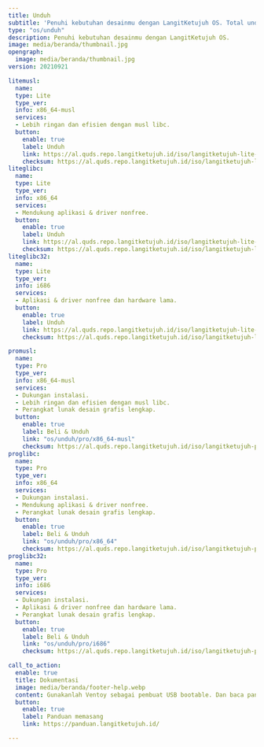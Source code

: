 ```yaml
---
title: Unduh
subtitle: 'Penuhi kebutuhan desainmu dengan LangitKetujuh OS. Total unduhan sudah 5k lebih. Yuk coba!'
type: "os/unduh"
description: Penuhi kebutuhan desainmu dengan LangitKetujuh OS.
image: media/beranda/thumbnail.jpg
opengraph:
  image: media/beranda/thumbnail.jpg
version: 20210921

litemusl:
  name:
  type: Lite
  type_ver:
  info: x86_64-musl
  services:
  - Lebih ringan dan efisien dengan musl libc.
  button:
    enable: true
    label: Unduh
    link: https://al.quds.repo.langitketujuh.id/iso/langitketujuh-lite-x86_64-musl-20210921.iso
    checksum: https://al.quds.repo.langitketujuh.id/iso/langitketujuh-lite-x86_64-musl-20210921.iso.sha256
liteglibc:
  name:
  type: Lite
  type_ver:
  info: x86_64
  services:
  - Mendukung aplikasi & driver nonfree.
  button:
    enable: true
    label: Unduh
    link: https://al.quds.repo.langitketujuh.id/iso/langitketujuh-lite-x86_64-20210921.iso
    checksum: https://al.quds.repo.langitketujuh.id/iso/langitketujuh-lite-x86_64-20210921.iso.sha256
liteglibc32:
  name:
  type: Lite
  type_ver:
  info: i686
  services:
  - Aplikasi & driver nonfree dan hardware lama.
  button:
    enable: true
    label: Unduh
    link: https://al.quds.repo.langitketujuh.id/iso/langitketujuh-lite-i686-20210921.iso
    checksum: https://al.quds.repo.langitketujuh.id/iso/langitketujuh-lite-i686-20210921.iso.sha256

promusl:
  name:
  type: Pro
  type_ver:
  info: x86_64-musl
  services:
  - Dukungan instalasi.
  - Lebih ringan dan efisien dengan musl libc.
  - Perangkat lunak desain grafis lengkap.
  button:
    enable: true
    label: Beli & Unduh
    link: "os/unduh/pro/x86_64-musl"
    checksum: https://al.quds.repo.langitketujuh.id/iso/langitketujuh-pro-x86_64-musl-20210616.iso.sha256
proglibc:
  name:
  type: Pro
  type_ver:
  info: x86_64
  services:
  - Dukungan instalasi.
  - Mendukung aplikasi & driver nonfree.
  - Perangkat lunak desain grafis lengkap.
  button:
    enable: true
    label: Beli & Unduh
    link: "os/unduh/pro/x86_64"
    checksum: https://al.quds.repo.langitketujuh.id/iso/langitketujuh-pro-x86_64-20210616.iso.sha256
proglibc32:
  name:
  type: Pro
  type_ver:
  info: i686
  services:
  - Dukungan instalasi.
  - Aplikasi & driver nonfree dan hardware lama.
  - Perangkat lunak desain grafis lengkap.
  button:
    enable: true
    label: Beli & Unduh
    link: "os/unduh/pro/i686"
    checksum: https://al.quds.repo.langitketujuh.id/iso/langitketujuh-pro-i686-20210616.iso.sha256

call_to_action:
  enable: true
  title: Dokumentasi
  image: media/beranda/footer-help.webp
  content: Gunakanlah Ventoy sebagai pembuat USB bootable. Dan baca panduan ini agar Anda berhasil memasang LangitKetujuh OS versi Lite, atau Anda bisa menggunakan versi **PRO** untuk mendapatkan layanan instalasi.
  button:
    enable: true
    label: Panduan memasang
    link: https://panduan.langitketujuh.id/

---
```

